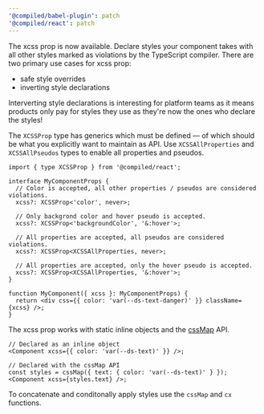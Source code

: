 ```yaml
---
'@compiled/babel-plugin': patch
'@compiled/react': patch
---
```


The xcss prop is now available.
Declare styles your component takes with all other styles marked as violations
by the TypeScript compiler. There are two primary use cases for xcss prop:

- safe style overrides
- inverting style declarations

Interverting style declarations is interesting for platform teams as
it means products only pay for styles they use as they're now the ones who declare
the styles!

The `XCSSProp` type has generics which must be defined — of which should be what you
explicitly want to maintain as API. Use `XCSSAllProperties` and `XCSSAllPseudos` types
to enable all properties and pseudos.

```tsx
import { type XCSSProp } from '@compiled/react';

interface MyComponentProps {
  // Color is accepted, all other properties / pseudos are considered violations.
  xcss?: XCSSProp<'color', never>;

  // Only backgrond color and hover pseudo is accepted.
  xcss?: XCSSProp<'backgroundColor', '&:hover'>;

  // All properties are accepted, all pseudos are considered violations.
  xcss?: XCSSProp<XCSSAllProperties, never>;

  // All properties are accepted, only the hover pseudo is accepted.
  xcss?: XCSSProp<XCSSAllProperties, '&:hover'>;
}

function MyComponent({ xcss }: MyComponentProps) {
  return <div css={{ color: 'var(--ds-text-danger)' }} className={xcss} />;
}
```

The xcss prop works with static inline objects and the [cssMap](https://compiledcssinjs.com/docs/api-cssmap) API.

```tsx
// Declared as an inline object
<Component xcss={{ color: 'var(--ds-text)' }} />;

// Declared with the cssMap API
const styles = cssMap({ text: { color: 'var(--ds-text)' } });
<Component xcss={styles.text} />;
```

To concatenate and conditonally apply styles use the `cssMap` and `cx` functions.
